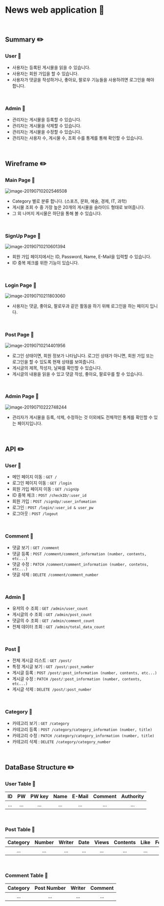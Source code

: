 # News web application :newspaper:

<br> 

## Summary :pencil2:

### User :busts_in_silhouette: 

* 사용자는 등록된 게시물을 읽을 수 있습니다.
* 사용자는 회원 가입을 할 수 있습니다.
* 사용자가 댓글을 작성하거나, 좋아요, 팔로우 기능들을 사용하려면 로그인을 해야 합니다.

<br>

### Admin :bust_in_silhouette:

* 관리자는 게시물을 등록할 수 있습니다.
* 관리자는 게시물을 삭제할 수 있습니다.
* 관리자는 게시물을 수정할 수 있습니다.
* 관리자는 사용자 수, 게시물 수, 조회 수를 통계를 통해 확인할 수 있습니다.

<br>

## Wireframe :pencil2:

### Main Page :page_with_curl:

![image-20190710202546508](https://github.com/bestdevhyo1225/image_repository/blob/master/image-20190710202546508.png?raw=true)

* Category 별로 분류 합니다. (스포츠, 문화, 예술, 경제, IT, 과학)
* 게시물 조회 수 중 가장 높은 20개의 게시물을 슬라이드 형태로 보여줍니다.
* 그 외 나머지 게시물은 하단을 통해 볼 수 있습니다.

<br>

### SignUp Page :page_with_curl:

![image-20190710210601394](https://github.com/bestdevhyo1225/image_repository/blob/master/image-20190710210601394.png?raw=true)

* 회원 가입 페이지에서는 ID, Password, Name, E-Mail을 입력할 수 있습니다.
* ID 중복 체크를 위한 기능이 있습니다.

<br>

### Login Page :page_with_curl:

![image-20190710211803060](https://github.com/bestdevhyo1225/image_repository/blob/master/image-20190710211803060.png?raw=true)

* 사용자는 댓글, 좋아요, 팔로우과 같은 활동을 하기 위해 로그인을 하는 페이지 입니다.

<br>

### Post Page :page_with_curl:

![image-20190710214401956](https://github.com/bestdevhyo1225/image_repository/blob/master/image-20190710214401956.png?raw=true)

* 로그인 상태이면, 회원 정보가 나타납니다. 로그인 상태가 아니면, 회원 가입 또는 로그인을 할 수 있도록 현재 상태를 보여줍니다.
* 게시글의 제목, 작성자, 날짜를 확인할 수 있습니다.
* 게시글의 내용을 읽을 수 있고 댓글 작성, 좋아요, 팔로우를 할 수 있습니다.

<br>

### Admin Page :page_with_curl:

![image-20190710222748244](https://github.com/bestdevhyo1225/image_repository/blob/master/image-20190710222748244.png?raw=true)

* 관리자가 게시물을 등록, 삭제, 수정하는 것 이외에도 전체적인 통계를 확인할 수 있는 페이지입니다. 

<br>

## API :pencil2:

### User :busts_in_silhouette:

* 메인 페이지 이동 : `GET /`
* 로그인 페이지 이동 : `GET /login`
* 회원 가입 페이지 이동 : `GET /signUp`
* ID 중복 체크 : `POST /checkID/:user_id`
* 회원 가입 : `POST /signUp/:user_infomation`
* 로그인 : `POST /login/:user_id & user_pw`
* 로그아웃 : `POST /logout`

<br>

### Comment :speech_balloon:

* 댓글 보기 : `GET /comment`
* 댓글 등록 : `POST /comment/comment_information (number, contents, etc...)`
* 댓글 수정 : `PATCH /comment/comment_information (number, contetns, etc...)`
* 댓글 삭제 : `DELETE /comment/comment_number`

<br>

### Admin :bust_in_silhouette:

* 유저의 수 조회 : `GET /admin/user_count`
* 게시글의 수 조회 : `GET /admin/post_count`
* 댓글의 수 조회 : `GET /admin/comment_count`
* 전체 데이터 조회 : `GET /admin/total_data_count`

<br>

### Post :postbox:

* 전체 게시글 리스트 : `GET /post/`
* 특정 게시글 보기 : `GET /post/:post_number` 
* 게시글 등록 : `POST /post/:post_information (number, contents, etc...)`
* 게시글 수정 : `PATCH /post/:post_information (number, contents, etc...)`
* 게시글 삭제 : `DELETE /post/:post_number`

<br>

### Category :bookmark:

* 카테고리 보기 : `GET /category`
* 카테고리 등록 : `POST /category/category_information (number, title)`
* 카테고리 수정 : `PATCH /category/category_information (number, title)`
* 카테고리 삭제 : `DELETE /category/category_number`

<br>

## DataBase Structure :pencil2:

### User Table :file_folder:

| ID | PW | PW key | Name | E-Mail | Comment | Authority |
| :-: | :-: | :-: | :-: | :-: | :-: | :-: |
| ... | ... | ... | ... | ... | ... | ... |

<br>

### Post Table :file_folder:

| Category | Number | Writer | Date | Views | Contents | Like | Follow |
| :-: | :-: | :-: | :-: | :-: | :-: | :-: | :-: |
| ... | ... | ... | ... | ... | ... | ... | ... |

<br>

### Comment Table :file_folder:

| Category | Post Number | Writer | Comment |
| :-: | :-: | :-: | :-: |
| ... | ... | ... | ... |